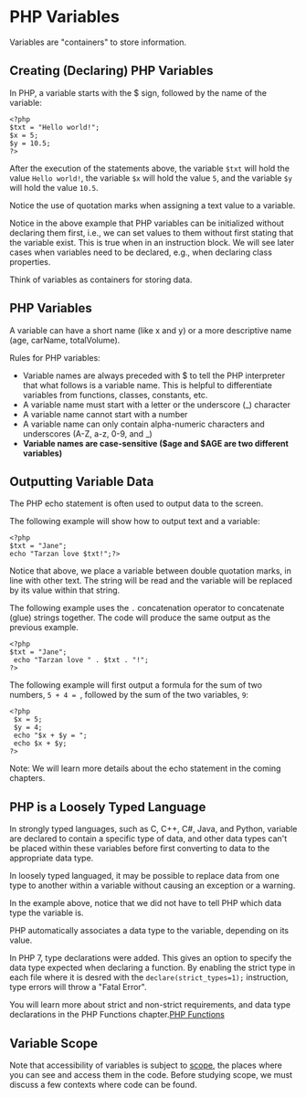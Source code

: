 # PHP Variables

Variables are "containers" to store information.

## Creating (Declaring) PHP Variables

In PHP, a variable starts with the $ sign, followed by the name of the variable:

```
<?php
$txt = "Hello world!";
$x = 5;
$y = 10.5;
?>
```

After the execution of the statements above, the variable `$txt` will hold the value `Hello world!`, the variable `$x` will hold the value `5`, and the variable `$y` will hold the value 
`10.5`.

Notice the use of quotation marks when assigning a text value to a variable.

Notice in the above example that PHP variables can be initialized without declaring them first, i.e., we can set values to them without first stating that the variable exist. This is true when in an instruction block.
We will see later cases when variables need to be declared, e.g., when declaring class properties.

Think of variables as containers for storing data.

## PHP Variables

A variable can have a short name (like x and y) or a more descriptive name (age, carName, totalVolume).

Rules for PHP variables:
* Variable names are always preceded with $ to tell the PHP interpreter that what follows is a variable name. This is helpful to differentiate variables from functions, classes, constants, etc.
* A variable name must start with a letter or the underscore (\_) character
* A variable name cannot start with a number
* A variable name can only contain alpha-numeric characters and underscores (A-Z, a-z, 0-9, and \_)
* **Variable names are case-sensitive ($age and $AGE are two different variables)**

## Outputting Variable Data

The PHP echo statement is often used to output data to the screen.

The following example will show how to output text and a variable:
```
<?php
$txt = "Jane";
echo "Tarzan love $txt!";?>
```
Notice that above, we place a variable between double quotation marks, in line with other text. The string will be read and the variable will be replaced by its value within that string.

The following example uses the `.` concatenation operator to concatenate (glue) strings together. The code will produce the same output as the previous example.
```
<?php
$txt = "Jane";
 echo "Tarzan love " . $txt . "!";
?>
```
The following example will first output a formula for the sum of two numbers, `5 + 4 = `, followed by the sum of the two variables, `9`:
```
<?php
 $x = 5;
 $y = 4;
 echo "$x + $y = ";
 echo $x + $y;
?>
```

Note: We will learn more details about the echo statement in the coming chapters.

## PHP is a Loosely Typed Language

In strongly typed languages, such as C, C++, C#, Java, and Python, variable are declared to contain a specific type of data, and other data types can't be placed within these variables before first converting to data to the appropriate data type.

In loosely typed languaged, it may be possible to replace data from one type to another within a variable without causing an exception or a warning.

In the example above, notice that we did not have to tell PHP which data type the variable is.

PHP automatically associates a data type to the variable, depending on its value. 

In PHP 7, type declarations were added. This gives an option to specify the data type expected when declaring a function. By enabling the strict type in each file where it is desred with the `declare(strict_types=1);` instruction, type errors will throw a "Fatal Error".

You will learn more about strict and non-strict requirements, and data type declarations in the PHP Functions chapter.[PHP Functions](024_php_functions.md)

## Variable Scope
Note that accessibility of variables is subject to [scope](025_Variable_Scope.md), the places where you can see and access them in the code. Before studying scope, we must discuss a few contexts where code can be found.